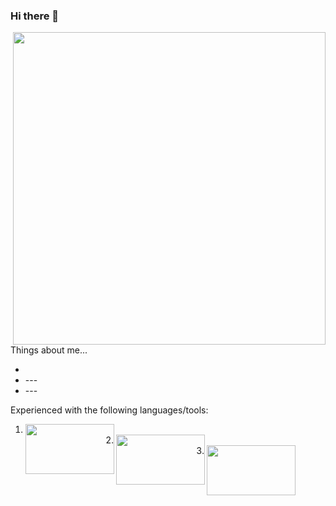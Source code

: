 ### Hi there 👋

<!--
**snowie0/snowie0** is a ✨ _special_ ✨ repository because its `README.md` (this file) appears on your GitHub profile.

Here are some ideas to get you started:

- 🔭 I’m currently working on ...
- 🌱 I’m currently learning ...
- 👯 I’m looking to collaborate on ...
- 🤔 I’m looking for help with ...
- 💬 Ask me about ...
- 📫 How to reach me: ...
- 😄 Pronouns: ...
- ⚡ Fun fact: ...
-->

<!DOCTYPE html>
<html lang="en" dir="ltr">
  <head>
    <meta charset="utf-8">
  </head>
  <body>
    <a href="url"><img src="https://cdn.discordapp.com/attachments/1042896005093412895/1162293491313934346/AA22B64F-D14A-4399-B45A-195D348E1762.GIF?ex=655718aa&is=6544a3aa&hm=7e8a44e18d7d5c566bf666d737eeed558ab4eaf2272b45dda522bb03d3185dc9" align="right" height="500" width="500" ></a>
    <div class="stuff">
      <p> Things about me... </p>
      <ul>
        <li>  </li>
        <li> --- </li>
        <li> --- </li>
      </ul>
    </div>
    <p>Experienced with the following languages/tools:</p>
    <div class="tools">
      <ol>
        <li> <a href="url"><img src="https://a.storyblok.com/f/198446/1920x1080/20d790afea/python-logo.webp" align="left" height="80" width="141.98" float="left"> </a> </li>
        <li> <a href="url"><img src="https://www.devopsschool.com/blog/what-is-java-and-how-it-works-an-overview-and-its-use-cases/" align="left" height="80" width="141.98" float="left" > </a> </li>
        <li> <a href="url"><img src="https://commons.wikimedia.org/wiki/File:C_Programming_Language.svg" align="left" height="80" width="141.98" float="left" > </a> </li>
      </ol>
    </div>

  </body>

</html>
